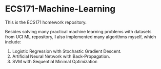 # ECS171-Machine-Learning

This is the ECS171 homework repository.

Besides solving many practical machine learning problems with datasets from UCI ML repository, I also implemented many algorithms myself, which include:

1. Logistic Regression with Stochastic Gradient Descent.
2. Artificial Neural Network with Back-Propagation.
3. SVM with Sequential Minimal Optimization
